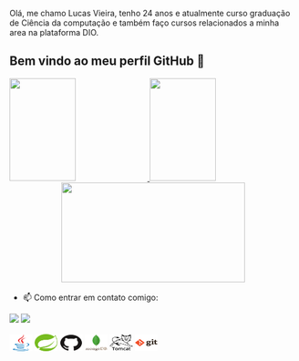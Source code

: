 Olá, me chamo Lucas Vieira, tenho 24 anos e atualmente curso graduação de Ciência da computação e também faço cursos relacionados a minha area na plataforma DIO.


 
 ## Bem vindo ao meu perfil GitHub 👋



<div align="left">
  <a href="https://github.com/Shisapon">
    <img height="180em" width="48%" src="https://github-readme-stats.vercel.app/api?username=Shisapon&show_icons=true&theme=dark&include_all_commits=true&count_private=true"/>
    <img height="180em" width="48%" src="https://github-readme-stats.vercel.app/api/top-langs/?username=Shisapon&layout=compact&langs_count=7&theme=dark"/>
  </a>
</div>

<div align='center'>   
  <a href="https://github.com/Shisapon">     
  <img height="175em" width="80%" src="http://github-readme-streak-stats.herokuapp.com?user=Shisapon&theme=dark" /></a> </div>

- 📫 Como entrar em contato comigo: 
<div> 
  <a href = "mailto:luccasvieira2298@gmail.com"><img src="https://img.shields.io/badge/-Gmail-%23333?style=for-the-badge&logo=gmail&logoColor=white" target="_blank"></a>
  <a href= "https://www.linkedin.com/in/lucas-vieira-2a4722162/" target="_blank"><img src="https://img.shields.io/badge/-LinkedIn-%230077B5?style=for-the-badge&logo=linkedin&logoColor=white" target="_blank"></a> 
</div>

<div style="display: inline_block"><br>
  <img align="center" alt="Cristian-HTML" height="30" width="40" src="https://raw.githubusercontent.com/devicons/devicon/master/icons/java/java-original.svg">
 <img align="center" alt="Cristian-Spring" height="30" width="40" src="https://raw.githubusercontent.com/devicons/devicon/master/icons/spring/spring-original.svg">
  <img align="center" alt="Cristian-Git" height="30" width="40" src="https://raw.githubusercontent.com/devicons/devicon/master/icons/github/github-original.svg">
  <img align="center" alt="Natanael-HTML" height="30" width="40" src="https://raw.githubusercontent.com/devicons/devicon/master/icons/mongodb/mongodb-original-wordmark.svg">
  <img align="center" alt="Cristian-HTML" height="30" width="40" src="https://raw.githubusercontent.com/devicons/devicon/master/icons/tomcat/tomcat-line-wordmark.svg">
  <img align="center" alt="Cristian-HTML" height="30" width="40" src="https://raw.githubusercontent.com/devicons/devicon/master/icons/git/git-original-wordmark.svg">
</div>
